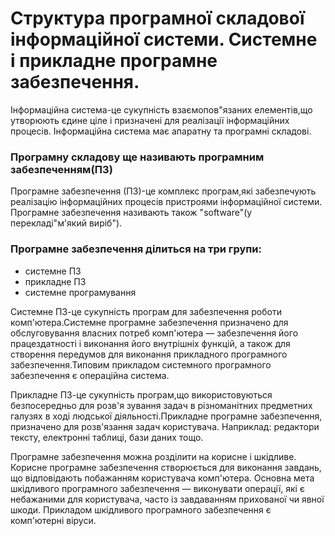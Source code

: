 # Структура програмної складової інформаційної системи. Системне і прикладне програмне забезпечення.
Інформаційна система-це сукупність взаємопов"язаних елементів,що утворюють єдине ціле і призначені для реалізації інформаційних процесів.
Інформаційна система має апаратну та програмні складові.

### Програмну складову ще називають програмним забезпеченням(ПЗ)
Програмне забезпечення (ПЗ)-це комплекс програм,які забезпечують реалізацію інформаційних процесів пристроями інформаційної системи.
Програмне забезпечення називають також "software"(у перекладі"м'який виріб").

### Програмне забезпечення ділиться на три групи:
- системне ПЗ
- прикладне ПЗ
- системне програмування

Системне ПЗ-це сукупність програм для забезпечення роботи комп'ютера.Системне програмне забезпечення призначено для обслуговування власних потреб комп'ютера — забезпечення його працездатності і виконання його внутрішніх функцій, а також для створення передумов для виконання прикладного програмного забезпечення.Типовим прикладом системного програмного забезпечення є операційна система.

Прикладне ПЗ-це сукупність програм,що використовуються безпосередньо для розв'я зування задач в різноманітних предметних галузях в ході людської діяльності.Прикладне програмне забезпечення, призначено для розв'язання задач користувача. Наприклад: редактори тексту, електронні таблиці, бази даних тощо.

Програмне забезпечення можна розділити на корисне і шкідливе. Корисне програмне забезпечення створюється для виконання завдань, що відповідають побажанням користувача комп'ютера. Основна мета шкідливого програмного забезпечення — виконувати операції, які є небажаними для користувача, часто із завдаванням прихованої чи явної шкоди. Прикладом шкідливого програмного забезпечення є комп'ютерні віруси.
